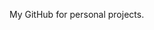 My GitHub for personal projects.

<!---
Ben-ODea/Ben-ODea is a ✨ special ✨ repository because its `README.md` (this file) appears on your GitHub profile.
You can click the Preview link to take a look at your changes.
--->
